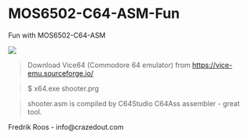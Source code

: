 # MOS6502-C64-ASM-Fun
Fun with MOS6502-C64-ASM

<img src="http://crazedout.com/shooter.png">
<p>

>Download Vice64 (Commodore 64 emulator) from <a href="https://vice-emu.sourceforge.io/">https://vice-emu.sourceforge.io/</a>

>$ x64.exe shooter.prg

>shooter.asm is compiled by C64Studio C64Ass assembler - great tool.
<p>
Fredrik Roos - info@crazedout.com
